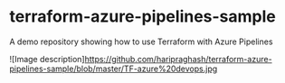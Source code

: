 # terraform-azure-pipelines-sample
A demo repository showing how to use Terraform with Azure Pipelines

![Image description]https://github.com/haripraghash/terraform-azure-pipelines-sample/blob/master/TF-azure%20devops.jpg
